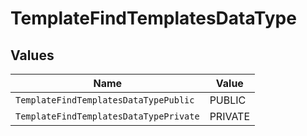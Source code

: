 # TemplateFindTemplatesDataType


## Values

| Name                                   | Value                                  |
| -------------------------------------- | -------------------------------------- |
| `TemplateFindTemplatesDataTypePublic`  | PUBLIC                                 |
| `TemplateFindTemplatesDataTypePrivate` | PRIVATE                                |